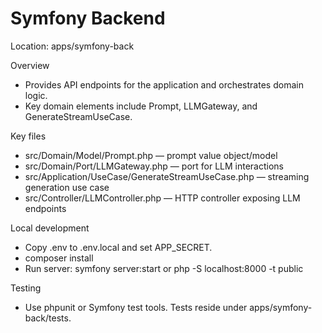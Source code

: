 # Symfony Backend

Location: apps/symfony-back

Overview
- Provides API endpoints for the application and orchestrates domain logic.
- Key domain elements include Prompt, LLMGateway, and GenerateStreamUseCase.

Key files
- src/Domain/Model/Prompt.php — prompt value object/model
- src/Domain/Port/LLMGateway.php — port for LLM interactions
- src/Application/UseCase/GenerateStreamUseCase.php — streaming generation use case
- src/Controller/LLMController.php — HTTP controller exposing LLM endpoints

Local development
- Copy .env to .env.local and set APP_SECRET.
- composer install
- Run server: symfony server:start or php -S localhost:8000 -t public

Testing
- Use phpunit or Symfony test tools. Tests reside under apps/symfony-back/tests.
